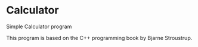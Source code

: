 # Calculator
Simple Calculator program

This program is based on the C++ programming book by Bjarne Stroustrup.
